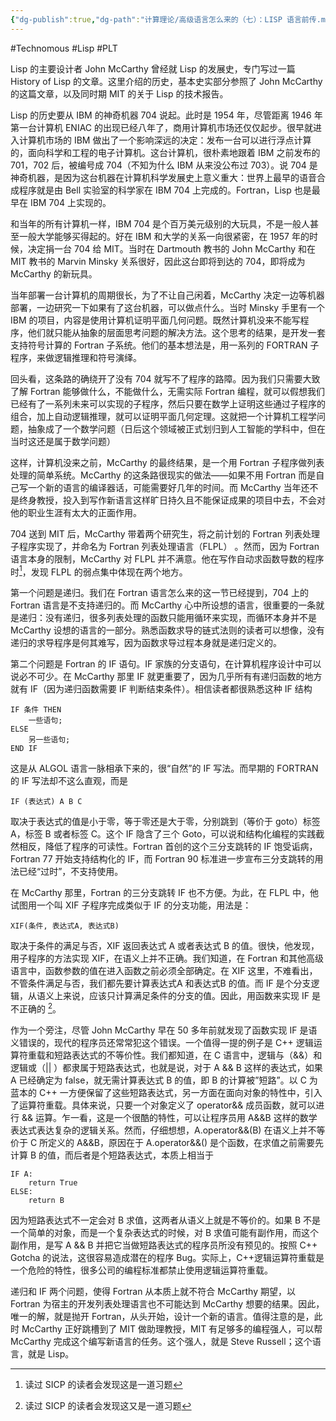 ```yaml
---
{"dg-publish":true,"dg-path":"计算理论/高级语言怎么来的（七）：LISP 语言前传.md","permalink":"/计算理论/高级语言怎么来的（七）：LISP 语言前传/","created":"2023-10-09T09:54:33.000+08:00","updated":"2024-12-31T10:06:05.219+08:00"}
---
```


#Technomous #Lisp #PLT 

Lisp 的主要设计者 John McCarthy 曾经就 Lisp 的发展史，专门写过一篇 History of Lisp 的文章。这里介绍的历史，基本史实部分参照了 John McCarthy 的这篇文章，以及同时期 MIT 的关于 Lisp 的技术报告。

Lisp 的历史要从 IBM 的神奇机器 704 说起。此时是 1954 年，尽管距离 1946 年第一台计算机 ENIAC 的出现已经八年了，商用计算机市场还仅仅起步。很早就进入计算机市场的 IBM 做出了一个影响深远的决定：发布一台可以进行浮点计算的，面向科学和工程的电子计算机。这台计算机，很朴素地跟着 IBM 之前发布的 701，702 后，被编号成 704（不知为什么 IBM 从来没公布过 703）。说 704 是神奇机器，是因为这台机器在计算机科学发展史上意义重大：世界上最早的语音合成程序就是由 Bell 实验室的科学家在 IBM 704 上完成的。Fortran，Lisp 也是最早在 IBM 704 上实现的。

和当年的所有计算机一样，IBM 704 是个百万美元级别的大玩具，不是一般人甚至一般大学能够买得起的。好在 IBM 和大学的关系一向很紧密，在 1957 年的时候，决定捐一台 704 给 MIT。当时在 Dartmouth 教书的 John McCarthy 和在 MIT 教书的 Marvin Minsky 关系很好，因此这台即将到达的 704，即将成为 McCarthy 的新玩具。

当年部署一台计算机的周期很长，为了不让自己闲着，McCarthy 决定一边等机器部署，一边研究一下如果有了这台机器，可以做点什么。当时 Minsky 手里有一个 IBM 的项目，内容是使用计算机证明平面几何问题。既然计算机没来不能写程序，他们就只能从抽象的层面思考问题的解决方法。这个思考的结果，是开发一套支持符号计算的 Fortran 子系统。他们的基本想法是，用一系列的 FORTRAN 子程序，来做逻辑推理和符号演绎。

回头看，这条路的确绕开了没有 704 就写不了程序的路障。因为我们只需要大致了解 Fortran 能够做什么，不能做什么，无需实际 Fortran 编程，就可以假想我们已经有了一系列未来可以实现的子程序，然后只要在数学上证明这些通过子程序的组合，加上自动逻辑推理，就可以证明平面几何定理。这就把一个计算机工程学问题，抽象成了一个数学问题（日后这个领域被正式划归到人工智能的学科中，但在当时这还是属于数学问题）

这样，计算机没来之前，McCarthy 的最终结果，是一个用 Fortran 子程序做列表处理的简单系统。McCarthy 的这条路很现实的做法——如果不用 Fortran 而是自己写一个新的语言的编译器话，可能需要好几年的时间。而 McCarthy 当年还不是终身教授，投入到写作新语言这样旷日持久且不能保证成果的项目中去，不会对他的职业生涯有太大的正面作用。

704 送到 MIT 后，McCarthy 带着两个研究生，将之前计划的 Fortran 列表处理子程序实现了，并命名为 Fortran 列表处理语言（FLPL） 。然而，因为 Fortran 语言本身的限制，McCarthy 对 FLPL 并不满意。他在写作自动求函数导数的程序时[^1]，发现 FLPL 的弱点集中体现在两个地方。

第一个问题是递归。我们在 Fortran 语言怎么来的这一节已经提到，704 上的 Fortran 语言是不支持递归的。而 McCarthy 心中所设想的语言，很重要的一条就是递归：没有递归，很多列表处理的函数只能用循环来实现，而循环本身并不是 McCarthy 设想的语言的一部分。熟悉函数求导的链式法则的读者可以想像，没有递归的求导程序是何其难写，因为函数求导过程本身就是递归定义的。

第二个问题是 Fortran 的 IF 语句。IF 家族的分支语句，在计算机程序设计中可以说必不可少。在 McCarthy 那里 IF 就更重要了，因为几乎所有有递归函数的地方就有 IF（因为递归函数需要 IF 判断结束条件）。相信读者都很熟悉这种 IF 结构

```
IF 条件 THEN
    一些语句;
ELSE
    另一些语句;
END IF
```

这是从 ALGOL 语言一脉相承下来的，很“自然”的 IF 写法。而早期的 FORTRAN 的 IF 写法却不这么直观，而是

```
IF (表达式) A B C
```

取决于表达式的值是小于零，等于零还是大于零，分别跳到（等价于 goto）标签 A，标签 B 或者标签 C。这个 IF 隐含了三个 Goto，可以说和结构化编程的实践截然相反，降低了程序的可读性。Fortran 首创的这个三分支跳转的 IF 饱受诟病，Fortran 77 开始支持结构化的 IF，而 Fortran 90 标准进一步宣布三分支跳转的用法已经“过时”，不支持使用。

在 McCarthy 那里，Fortran 的三分支跳转 IF 也不方便。为此，在 FLPL 中，他试图用一个叫 XIF 子程序完成类似于 IF 的分支功能，用法是：

```
XIF(条件, 表达式A, 表达式B)
```

取决于条件的满足与否，XIF 返回表达式 A 或者表达式 B 的值。很快，他发现，用子程序的方法实现 XIF，在语义上并不正确。我们知道，在 Fortran 和其他高级语言中，函数参数的值在进入函数之前必须全部确定。在 XIF 这里，不难看出，不管条件满足与否，我们都先要计算表达式A 和表达式B 的值。而 IF 是个分支逻辑，从语义上来说，应该只计算满足条件的分支的值。因此，用函数来实现 IF 是不正确的 [^2]。

作为一个旁注，尽管 John McCarthy 早在 50 多年前就发现了函数实现 IF 是语义错误的，现代的程序员还常常犯这个错误。一个值得一提的例子是 C++ 逻辑运算符重载和短路表达式的不等价性。我们都知道，在 C 语言中，逻辑与（&&）和逻辑或（|| ）都隶属于短路表达式，也就是说，对于 A && B 这样的表达式，如果 A 已经确定为 false，就无需计算表达式 B 的值，即 B 的计算被”短路”。以 C 为蓝本的 C++ 一方便保留了这些短路表达式，另一方面在面向对象的特性中，引入了运算符重载。具体来说，只要一个对象定义了 operator&& 成员函数，就可以进行 && 运算。乍一看，这是一个很酷的特性，可以让程序员用 A&&B 这样的数学表达式表达复杂的逻辑关系。然而，仔细想想，A.operator&&(B) 在语义上并不等价于 C 所定义的 A&&B，原因在于 A.operator&&() 是个函数，在求值之前需要先计算 B 的值，而后者是个短路表达式，本质上相当于

```
IF A:
	return True
ELSE:
	return B
```

因为短路表达式不一定会对 B 求值，这两者从语义上就是不等价的。如果 B 不是一个简单的对象，而是一个复杂表达式的时候，对 B 求值可能有副作用，而这个副作用，是写 A && B 并把它当做短路表达式的程序员所没有预见的。按照 C++ Gotcha 的说法，这很容易造成潜在的程序 Bug。实际上，C++逻辑运算符重载是一个危险的特性，很多公司的编程标准都禁止使用逻辑运算符重载。

递归和 IF 两个问题，使得 Fortran 从本质上就不符合 McCarthy 期望，以 Fortran 为宿主的开发列表处理语言也不可能达到 McCarthy 想要的结果。因此，唯一的解，就是抛开 Fortran，从头开始，设计一个新的语言。值得注意的是，此时 McCarthy 正好跳槽到了 MIT 做助理教授，MIT 有足够多的编程强人，可以帮 McCarthy 完成这个编写新语言的任务。这个强人，就是 Steve Russell；这个语言，就是 Lisp。

[^1]: 读过 SICP 的读者会发现这是一道习题
[^2]: 读过 SICP 的读者会发现这又是一道习题